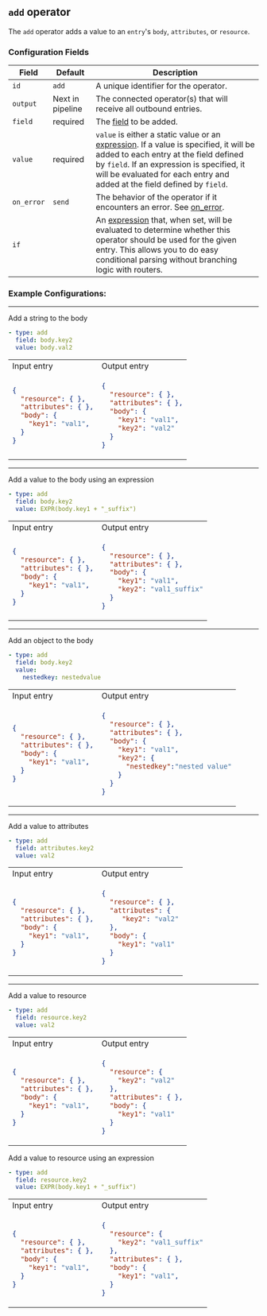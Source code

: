 ## `add` operator

The `add` operator adds a value to an `entry`'s `body`, `attributes`, or `resource`.

### Configuration Fields

| Field      | Default          | Description |
| ---        | ---              | ---         |
| `id`       | `add`            | A unique identifier for the operator. |
| `output`   | Next in pipeline | The connected operator(s) that will receive all outbound entries. |
| `field`    | required         | The [field](../types/field.md) to be added. |
| `value`    | required         | `value` is either a static value or an [expression](../types/expression.md). If a value is specified, it will be added to each entry at the field defined by `field`. If an expression is specified, it will be evaluated for each entry and added at the field defined by `field`. |
| `on_error` | `send`           | The behavior of the operator if it encounters an error. See [on_error](../types/on_error.md). |
| `if`       |                  | An [expression](../types/expression.md) that, when set, will be evaluated to determine whether this operator should be used for the given entry. This allows you to do easy conditional parsing without branching logic with routers. |


### Example Configurations:

<hr>
Add a string to the body

```yaml
- type: add
  field: body.key2
  value: body.val2
```

<table>
<tr><td> Input entry </td> <td> Output entry </td></tr>
<tr>
<td>

```json
{
  "resource": { },
  "attributes": { },
  "body": {
    "key1": "val1",
  }
}
```

</td>
<td>

```json
{
  "resource": { },
  "attributes": { },
  "body": {
    "key1": "val1",
    "key2": "val2"
  }
}
```

</td>
</tr>
</table>

<hr>
Add a value to the body using an expression

```yaml
- type: add
  field: body.key2
  value: EXPR(body.key1 + "_suffix")
```

<table>
<tr><td> Input entry </td> <td> Output entry </td></tr>
<tr>
<td>

```json
{
  "resource": { },
  "attributes": { },
  "body": {
    "key1": "val1",
  }
}
```

</td>
<td>

```json
{
  "resource": { },
  "attributes": { },
  "body": {
    "key1": "val1",
    "key2": "val1_suffix"
  }
}
```

</td>
</tr>
</table>

<hr>
Add an object to the body

```yaml
- type: add
  field: body.key2
  value:
    nestedkey: nestedvalue
```

<table>
<tr><td> Input entry </td> <td> Output entry </td></tr>
<tr>
<td>

```json
{
  "resource": { },
  "attributes": { },
  "body": {
    "key1": "val1",
  }
}
```

</td>
<td>

```json
{
  "resource": { },
  "attributes": { },
  "body": {
    "key1": "val1",
    "key2": {
      "nestedkey":"nested value"
    }
  }
}
```

</td>
</tr>
</table>

<hr>
Add a value to attributes

```yaml
- type: add
  field: attributes.key2
  value: val2
```

<table>
<tr><td> Input entry </td> <td> Output entry </td></tr>
<tr>
<td>

```json
{
  "resource": { },
  "attributes": { },
  "body": {
    "key1": "val1",
  }
}
```

</td>
<td>

```json
{
  "resource": { },
  "attributes": {
     "key2": "val2"
  },
  "body": {
    "key1": "val1"
  }
}
```

</td>
</tr>
</table>

<hr>
Add a value to resource

```yaml
- type: add
  field: resource.key2
  value: val2
```

<table>
<tr><td> Input entry </td> <td> Output entry </td></tr>
<tr>
<td>

```json
{
  "resource": { },
  "attributes": { },
  "body": {
    "key1": "val1",
  }
}
```

</td>
<td>

```json
{
  "resource": {
    "key2": "val2"
  },
  "attributes": { },
  "body": {
    "key1": "val1"
  }
}
```

</td>
</tr>
</table>

Add a value to resource using an expression

```yaml
- type: add
  field: resource.key2
  value: EXPR(body.key1 + "_suffix")
```

<table>
<tr><td> Input entry </td> <td> Output entry </td></tr>
<tr>
<td>

```json
{
  "resource": { },
  "attributes": { },
  "body": {
    "key1": "val1",
  }
}
```

</td>
<td>

```json
{
  "resource": {
    "key2": "val1_suffix"
  },
  "attributes": { },
  "body": {
    "key1": "val1",
  }
}
```

</td>
</tr>
</table>
